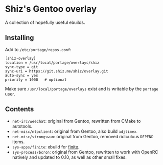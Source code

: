Shiz's Gentoo overlay
=====================

A collection of hopefully useful ebuilds.

Installing
----------
Add to `/etc/portage/repos.conf`:

    [shiz-overlay]
    location = /usr/local/portage/overlays/shiz
    sync-type = git
    sync-uri = https://git.shiz.me/shiz/overlay.git
    auto-sync = yes
    priority = 1000   # optional

Make sure `/usr/local/portage/overlays` exist and is writable by the `portage` user.

Contents
--------

* `net-irc/weechat`: original from Gentoo, rewritten from CMake to autotools.
* `net-misc/ntpclient`: original from Gentoo, also build `adjtimex`.
* `net-misc/strongswan`: original from Gentoo, removed ridiculous `DEPEND` items.
* `sys-apps/finite`: ebuild for [finite](/shiz/finite).
* `sys-process/bcron`: original from Gentoo, rewritten to work with OpenRC natively and updated to 0.10, as well as other small fixes.
